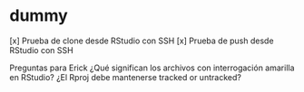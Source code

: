 # dummy
[x] Prueba de clone desde RStudio con SSH
[x] Prueba de push desde RStudio con SSH

Preguntas para Erick
¿Qué significan los archivos con interrogación amarilla en RStudio?
¿El Rproj debe mantenerse tracked or untracked?
